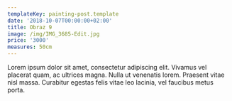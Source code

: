 ```yaml
---
templateKey: painting-post.template
date: '2018-10-07T00:00:00+02:00'
title: Obraz 9
image: /img/IMG_3685-Edit.jpg
price: '3000'
measures: 50cm
---
```

Lorem ipsum dolor sit amet, consectetur adipiscing elit. Vivamus vel placerat quam, ac ultrices magna. Nulla ut venenatis lorem. Praesent vitae nisl massa. Curabitur egestas felis vitae leo lacinia, vel faucibus metus porta.
